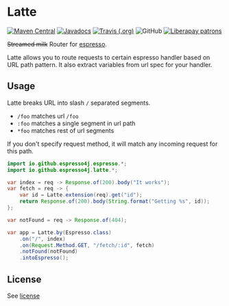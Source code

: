 # Latte

[![Maven Central](https://img.shields.io/maven-central/v/io.github.espresso4j/latte.svg)](https://search.maven.org/artifact/io.github.espresso4j/latte)
[![Javadocs](http://www.javadoc.io/badge/io.github.espresso4j/latte.svg)](http://www.javadoc.io/doc/io.github.espresso4j/latte)
[![Travis (.org)](https://img.shields.io/travis/espresso4j/latte.svg)](https://travis-ci.org/espresso4j/latte)
![GitHub](https://img.shields.io/github/license/espresso4j/latte.svg)
[![Liberapay patrons](https://img.shields.io/liberapay/patrons/Sunng.svg)](https://liberapay.com/Sunng/donate)

~~Streamed milk~~ Router for
[espresso](https://github.com/espresso4j/espresso).

Latte allows you to route requests to certain espresso handler based
on URL path pattern. It also extract variables from url spec for your
handler.

## Usage

Latte breaks URL into slash `/` separated segments.

* `/foo` matches url `/foo`
* `:foo` matches a single segment in url path
* `*foo` matches rest of url segments

If you don't specify request method, it will match any incoming request
for this path.

```java
import io.github.espresso4j.espresso.*;
import io.github.espresso4j.latte.*;

var index = req -> Response.of(200).body("It works");
var fetch = req -> {
    var id = Latte.extension(req).get("id");
    return Response.of(200).body(String.format("Getting %s", id));
};

var notFound = req -> Response.of(404);

var app = Latte.by(Espresso.class)
    .on("/", index)
    .on(Request.Method.GET, "/fetch/:id", fetch)
    .notFound(notFound)
    .intoEspresso();

```

## License

See [license](https://github.com/espresso4j/latte/blob/master/LICENSE)

